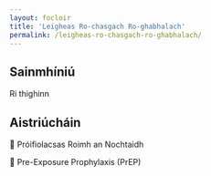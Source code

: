 ```yaml
---
layout: focloir
title: 'Leigheas Ro-chasgach Ro-ghabhalach'
permalink: /leigheas-ro-chasgach-ro-ghabhalach/
---
```


## Sainmhíniú

Ri thighinn

## Aistriúcháin

&#x1f3f4;&#xe0067;&#xe0062;&#xe0073;&#xe0063;&#xe0074;&#xe007f; Próifiolacsas Roimh an Nochtaidh

&#x1f3f4;&#xe0067;&#xe0062;&#xe0065;&#xe006e;&#xe0067;&#xe007f; Pre-Exposure Prophylaxis (PrEP)